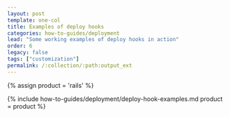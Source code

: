 ```yaml
---
layout: post
template: one-col
title: Examples of deploy hooks
categories: how-to-guides/deployment
lead: "Some working examples of deploy hooks in action"
order: 6
legacy: false
tags: ["customization"]
permalink: /:collection/:path:output_ext
---
```


{% assign product = 'rails' %}

{% include how-to-guides/deployment/deploy-hook-examples.md product = product %}
